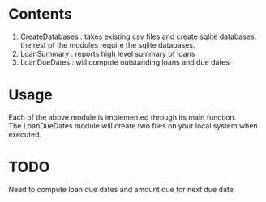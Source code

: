 Contents
=========

1. CreateDatabases : takes existing csv files and create sqlite databases.  
the rest of the modules require the sqlite databases.
2. LoanSummary : reports high level summary of loans  
3. LoanDueDates : will compute outstanding loans and due dates

Usage
=====
Each of the above module is implemented through its main function.  
The LoanDueDates module will create two files on your local system when executed.

TODO
=====
Need to compute loan due dates and amount due for next due date.
